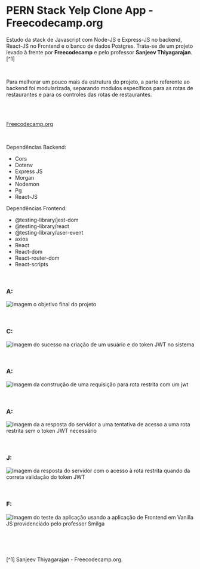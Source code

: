 # PERN Stack Yelp Clone App - Freecodecamp.org


Estudo da stack de Javascript com Node-JS e Express-JS no backend, React-JS no Frontend e o banco de dados Postgres. Trata-se de um projeto levado à frente por **Freecodecamp** e pelo professor **Sanjeev Thiyagarajan**.[^1]

<br />

Para melhorar um pouco mais da estrutura do projeto, a parte referente ao backend foi modularizada, separando modulos específicos para as rotas de restaurantes e para os controles das rotas de restaurantes.


<br />




<br />

[Freecodecamp.org](https://www.freecodecamp.org/learn/back-end-development-and-apis/)



<br />


Dependências Backend:

- Cors
- Dotenv
- Express JS
- Morgan
- Nodemon
- Pg
- React-JS


Dependências Frontend:

- @testing-library/jest-dom
- @testing-library/react
- @testing-library/user-event
- axios
- React
- React-dom
- React-router-dom
- React-scripts




<br />



### A:              
![Imagem o objetivo final do projeto](/public/images/)



<br />

### C:                
![Imagem do sucesso na criação de um usuário e do token JWT no sistema](/public/images/)




<br />

### A:                   
![Imagem da construção de uma requisição para rota restrita com um jwt](/public/images/)





<br />

### A:                
![Imagem da a resposta do servidor a uma tentativa de acesso a uma rota restrita sem o token JWT necessário](/public/images/)





<br />

### J:                
![Imagem da resposta do servidor com o acesso à rota restrita quando da correta validação do token JWT](/public/images/)







<br />

### F:                
![Imagem do teste da aplicação usando a aplicação de Frontend em Vanilla JS providenciado pelo professor Smilga](/public/images/)




<br />








<br />
<br />

[^1] Sanjeev Thiyagarajan - Freecodecamp.org.







